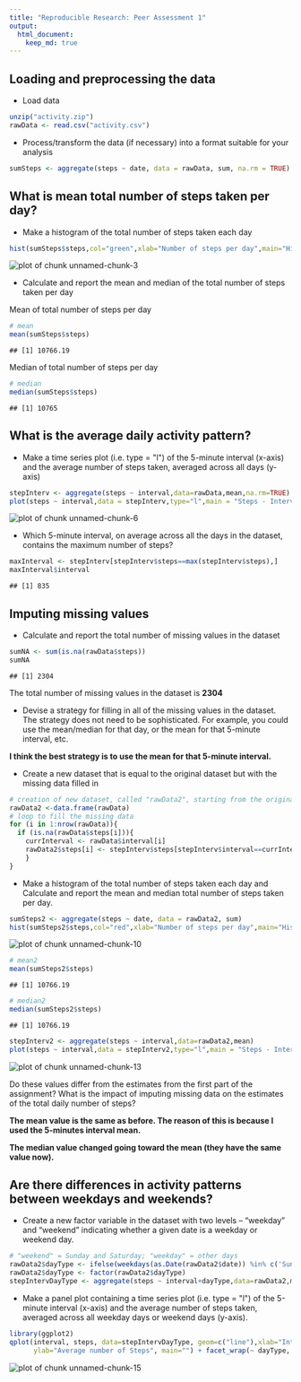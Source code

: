 ```yaml
---
title: "Reproducible Research: Peer Assessment 1"
output: 
  html_document:
    keep_md: true
---
```



## Loading and preprocessing the data
- Load data

```r
unzip("activity.zip")
rawData <- read.csv("activity.csv")
```

- Process/transform the data (if necessary) into a format suitable for your analysis

```r
sumSteps <- aggregate(steps ~ date, data = rawData, sum, na.rm = TRUE)
```


## What is mean total number of steps taken per day?
- Make a histogram of the total number of steps taken each day

```r
hist(sumSteps$steps,col="green",xlab="Number of steps per day",main="Histogram of number of steps per day")
```

![plot of chunk unnamed-chunk-3](figure/unnamed-chunk-3-1.png) 

- Calculate and report the mean and median of the total number of steps taken per day

Mean of total number of steps per day

```r
# mean
mean(sumSteps$steps)
```

```
## [1] 10766.19
```

Median of total number of steps per day

```r
# median
median(sumSteps$steps)
```

```
## [1] 10765
```


## What is the average daily activity pattern?
- Make a time series plot (i.e. type = "l") of the 5-minute interval (x-axis) and the average number of steps taken, averaged across all days (y-axis)


```r
stepInterv <- aggregate(steps ~ interval,data=rawData,mean,na.rm=TRUE)
plot(steps ~ interval,data = stepInterv,type="l",main = "Steps - Interval")
```

![plot of chunk unnamed-chunk-6](figure/unnamed-chunk-6-1.png) 

- Which 5-minute interval, on average across all the days in the dataset, contains the maximum number of steps?

```r
maxInterval <- stepInterv[stepInterv$steps==max(stepInterv$steps),]
maxInterval$interval
```

```
## [1] 835
```


## Imputing missing values
- Calculate and report the total number of missing values in the dataset

```r
sumNA <- sum(is.na(rawData$steps))
sumNA
```

```
## [1] 2304
```
The total number of missing values in the dataset is **2304**

- Devise a strategy for filling in all of the missing values in the dataset. The strategy does not need to be sophisticated. For example, you could use the mean/median for that day, or the mean for that 5-minute interval, etc.

**I think the best strategy is to use the mean for that 5-minute interval.**

- Create a new dataset that is equal to the original dataset but with the missing data filled in


```r
# creation of new dataset, called "rawData2", starting from the original one
rawData2 <-data.frame(rawData)
# loop to fill the missing data
for (i in 1:nrow(rawData)){
  if (is.na(rawData$steps[i])){
    currInterval <- rawData$interval[i]
    rawData2$steps[i] <- stepInterv$steps[stepInterv$interval==currInterval]
    }
}
```

- Make a histogram of the total number of steps taken each day and Calculate and report the mean and median total number of steps taken per day. 

```r
sumSteps2 <- aggregate(steps ~ date, data = rawData2, sum)
hist(sumSteps2$steps,col="red",xlab="Number of steps per day",main="Histogram of number of steps per day (with the missing data filled in)")
```

![plot of chunk unnamed-chunk-10](figure/unnamed-chunk-10-1.png) 


```r
# mean2
mean(sumSteps2$steps)
```

```
## [1] 10766.19
```


```r
# median2
median(sumSteps2$steps)
```

```
## [1] 10766.19
```


```r
stepInterv2 <- aggregate(steps ~ interval,data=rawData2,mean)
plot(steps ~ interval,data = stepInterv2,type="l",main = "Steps - Interval (with the missing data filled in)")
```

![plot of chunk unnamed-chunk-13](figure/unnamed-chunk-13-1.png) 

Do these values differ from the estimates from the first part of the assignment?
What is the impact of imputing missing data on the estimates of the total daily number of steps?

**The mean value is the same as before. The reason of this is because I used the 5-minutes interval mean.**

**The median value changed going toward the mean (they have the same value now).**


## Are there differences in activity patterns between weekdays and weekends?
- Create a new factor variable in the dataset with two levels – “weekday” and “weekend” indicating whether a given date is a weekday or weekend day.


```r
# "weekend" = Sunday and Saturday; "weekday" = other days
rawData2$dayType <- ifelse(weekdays(as.Date(rawData2$date)) %in% c('Sunday','Saturday'), "weekend","weekday")
rawData2$dayType <- factor(rawData2$dayType)
stepIntervDayType <- aggregate(steps ~ interval+dayType,data=rawData2,mean)
```

- Make a panel plot containing a time series plot (i.e. type = "l") of the 5-minute interval (x-axis) and the average number of steps taken, averaged across all weekday days or weekend days (y-axis).


```r
library(ggplot2)
qplot(interval, steps, data=stepIntervDayType, geom=c("line"),xlab="Interval", 
      ylab="Average number of Steps", main="") + facet_wrap(~ dayType, ncol=1)+geom_line(colour = "blue")
```

![plot of chunk unnamed-chunk-15](figure/unnamed-chunk-15-1.png) 
